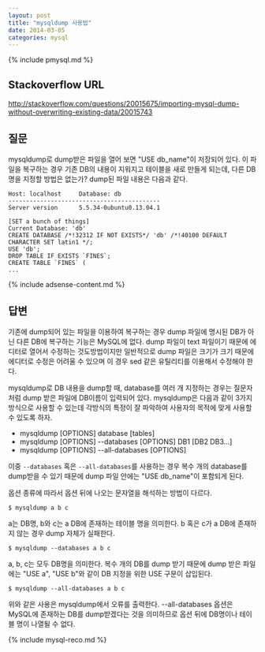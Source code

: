 ```yaml
---
layout: post
title: "mysqldump 사용법"
date: 2014-03-05 
categories: mysql
---
```


{% include pmysql.md %}

## Stackoverflow URL

http://stackoverflow.com/questions/20015675/importing-mysql-dump-without-overwriting-existing-data/20015743

## 질문

mysqldump로 dump받은 파일을 열어 보면 "USE db_name"이 저장되어 있다. 이 파일을 복구하는 경우 기존 DB의 내용이 지워지고 테이블을 새로 만들게 되는데, 다른 DB 명을 지정할 방법은 없는가? dump된 파일 내용은 다음과 같다.

    Host: localhost     Database: db
    -------------------------------------------
    Server version      5.5.34-0ubuntu0.13.04.1
     
    [SET a bunch of things]
    Current Database: 'db'
    CREATE DATABASE /*!32312 IF NOT EXISTS*/ 'db' /*!40100 DEFAULT CHARACTER SET latin1 */;
    USE 'db';
    DROP TABLE IF EXISTS `FINES`;
    CREATE TABLE `FINES` (
    ...

{% include adsense-content.md %}

## 답변

기존에 dump되어 있는 파일을 이용하여 복구하는 경우 dump 파일에 명시된 DB가 아닌 다른 DB에 복구하는 기능은 MySQL에 없다. dump 파일이 text 파일이기 때문에 에디터로 열어서 수정하는 것도방법이지만 일반적으로 dump 파일은 크기가 크기 때문에 에디터로 수정은 어려울 수 있으며 이 경우 sed 같은 유틸리티를 이용해서 수정해야 한다.

mysqldump로 DB 내용을 dump할 때, database를 여러 개 지정하는 경우는 질문자처럼 dump 받은 파일에 DB이름이 입력되어 있다. mysqldump은 다음과 같이 3가지 방식으로 사용할 수 있는데 각방식의 특정이 잘 파악하여 사용자의 목적에 맞게 사용할 수 있도록 하자.

- mysqldump [OPTIONS] database [tables]
- mysqldump [OPTIONS] --databases [OPTIONS] DB1 [DB2 DB3...]
- mysqldump [OPTIONS] --all-databases [OPTIONS]

이중 `--databases` 혹은 `--all-databases`를 사용하는 경우 복수 개의 database를 dump받을 수 있기 때문에 dump 파일 안에는 "USE db_name"이 포함되게 된다.

옵션 종류에 따라서 옵션 뒤에 나오는 문자열을 해석하는 방법이 다르다.

    $ mysqldump a b c
a는 DB명, b와 c는 a DB에 존재하는 테이블 명을 의미한다. b 혹은 c가 a DB에 존재하지 않는 경우 dump 자체가 실패한다.

    $ mysqldump --databases a b c

a, b, c는 모두 DB명을 의미한다. 복수 개의 DB를 dump 받기 때문에 dump 받은 파일에는 "USE a", "USE b"와 같이 DB 지정을 위한 USE 구문이 삽입된다.

    $ mysqldump --all-databases a b c

위와 같은 사용은 mysqldump에서 오류를 출력한다. --all-databases 옵션은 MySQL에 존재하는 DB를 dump받겠다는 것을 의미하므로 옵션 뒤에 DB명이나 테이블 명이 나열될 수 없다.

{% include mysql-reco.md %}
